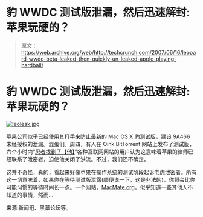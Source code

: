 # 豹 WWDC 测试版泄漏，然后迅速解封:苹果玩硬的？

> 原文：<https://web.archive.org/web/http://techcrunch.com/2007/06/16/leopard-wwdc-beta-leaked-then-quickly-un-leaked-apple-playing-hardball/>

# 豹 WWDC 测试版泄漏，然后迅速解封:苹果玩硬的？

[![leoleak.jpg](img/fc5bfec1607188dde8a8d29481233292.png)](https://web.archive.org/web/20130628202922/http://old.crunchgear.com/wp-content/uploads/leoleak.jpg "leoleak.jpg")

苹果公司似乎已经使用其打手来防止最新的 Mac OS X 豹测试版，建设 9A466 未经授权的泄漏。混蛋们。周四，有人在 Oink BitTorrent 网站上发布了测试版，六个小时内“[忍者找到了【他】](https://web.archive.org/web/20130628202922/http://old.crunchgear.com/wp-content/uploads/oinkleak.jpg)”各种互联网网站的用户认为这意味着苹果的律师已经联系了泄密者，迫使他关闭了洪流。不过，我们还不确定。

这并不奇怪，真的，看起来好像苹果在操作系统的测试阶段起诉老虎泄密者。所有这一切意味着，如果你在等待测试版泄露(顺便说一下，这是非法的)，你将会比你可能习惯的等待时间长一点。一个网站，[MacMate.org](https://web.archive.org/web/20130628202922/http://www.macmate.org/)，似乎知道一些其他人不知道的事情，然而…

来源:新闻组、黑幕论坛等。